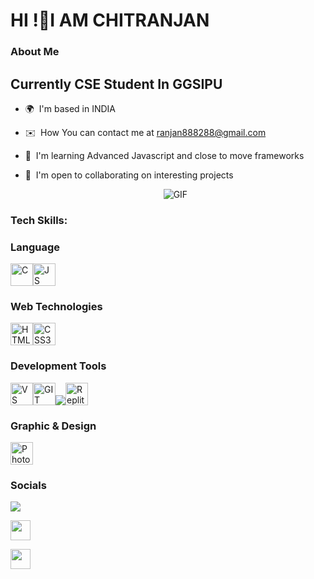 HI !👋I AM CHITRANJAN
===============================================================================================================================

### About Me

Currently CSE Student In GGSIPU
---------------------
* 🌍  I'm based in INDIA
* ✉️  How You can contact me at [ranjan888288@gmail.com](ranjan888288@gmail.com)
* 🧠  I'm learning Advanced Javascript and close to move frameworks
* 🤝  I'm open to collaborating on interesting projects
   
  <div align="center">
  <img alt="GIF" src="https://media4.giphy.com/media/11KzOet1ElBDz2/giphy.gif?cid=6c09b952ufa3xxbbm0mpuadm2zaik3wjp4m9luz2ly0lyz8d&ep=v1_internal_gif_by_id&rid=giphy.gif&ct=g" />
</div>

### Tech Skills:
###  Language
<img src="https://raw.githubusercontent.com/danielcranney/readme-generator/main/public/icons/skills/c-colored.svg" width="36" height="36" alt="C" /><img src="https://raw.githubusercontent.com/danielcranney/readme-generator/main/public/icons/skills/javascript-colored.svg" width="36" height="36" alt="JS" />



### Web Technologies
<img src="https://raw.githubusercontent.com/danielcranney/readme-generator/main/public/icons/skills/html5-colored.svg" width="36" height="36" alt="HTML5" /><img src="https://raw.githubusercontent.com/danielcranney/readme-generator/main/public/icons/skills/css3-colored.svg" width="36" height="36" alt="CSS3" />

### Development Tools
<img src="https://raw.githubusercontent.com/danielcranney/readme-generator/main/public/icons/skills/visualstudiocode-colored.svg" width="36" height="36" alt="VS Code" /><img src="https://raw.githubusercontent.com/danielcranney/readme-generator/main/public/icons/skills/git-colored.svg" width="36" height="36" alt="GIT" /><img src="https://camo.githubusercontent.com/7e282220b8ec0dd29cf99be1c0f5e82d74a42bc84ed834ee6afd86b4bad3bfee/68747470733a2f2f696d672e736869656c64732e696f2f62616467652f6769746875622d2532333132313031312e7376673f7374796c653d666f722d7468652d6261646765266c6f676f3d676974687562266c6f676f436f6c6f723d7768697465"><img src="https://upload.wikimedia.org/wikipedia/commons/thumb/7/78/New_Replit_Logo.svg/120px-New_Replit_Logo.svg.png" width="36" height="36" alt="Replit" />

### Graphic & Design
<img src="https://raw.githubusercontent.com/danielcranney/readme-generator/main/public/icons/skills/photoshop-colored.svg" width="36" height="36" alt="Photoshop" />

### Socials

<a href="https://www.github.com/Chitranjan2005" target="_blank" rel="noreferrer"><img src="https://camo.githubusercontent.com/7e282220b8ec0dd29cf99be1c0f5e82d74a42bc84ed834ee6afd86b4bad3bfee/68747470733a2f2f696d672e736869656c64732e696f2f62616467652f6769746875622d2532333132313031312e7376673f7374796c653d666f722d7468652d6261646765266c6f676f3d676974687562266c6f676f436f6c6f723d7768697465"></a> 
  
<a href="http://www.instagram.com/chitranjan_0_5" target="_blank" rel="noreferrer"><img src="https://raw.githubusercontent.com/danielcranney/readme-generator/main/public/icons/socials/instagram.svg" width="32" height="32" /></a>

<a href="www.linkedin.com/in/chitranjan-k-50bb70324" target="_blank" rel="noreferrer"><img src="https://img.icons8.com/?size=48&id=xuvGCOXi8Wyg&format=png" width="32" height="32" /></a>



<!--### Support Me

<ul style="list-style-type: none; margin: 0;">

<li style="display: inline-block; margin-right: 0.25rem;"><a href="https://www.buymeacoffee.com/ IamHV856156"><img src="https://cdn.buymeacoffee.com/buttons/v2/default-yellow.png" width="150"/></a></li>

</ul>-->

<!---
IamHV856156/IamHV856156 is a ✨ special ✨ repository because its `README.md` (this file) appears on your GitHub profile.
You can click the Preview link to take a look at your changes.
--->
